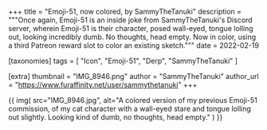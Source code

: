 +++
title = "Emoji-51, now colored, by SammyTheTanuki"
description = """Once again, Emoji-51 is an inside joke from SammyTheTanuki's Discord server, wherein Emoji-51 is their character, posed wall-eyed, tongue lolling out, looking incredibly dumb. No thoughts, head empty. Now in color, using a third Patreon reward slot to color an existing sketch."""
date = 2022-02-19

[taxonomies]
tags = [
    "Icon", "Emoji-51", "Derp", "SammyTheTanuki"
]

[extra]
thumbnail = "IMG_8946.png"
author = "SammyTheTanuki"
author_url = "https://www.furaffinity.net/user/sammythetanuki"
+++

{{
    img(
        src="IMG_8946.jpg",
        alt="A colored version of my previous Emoji-51 commission, of my cat character with a wall-eyed stare and tongue lolling out slightly. Looking kind of dumb, no thoughts, head empty."
    )
}}
